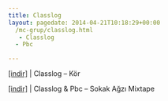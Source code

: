```yaml
---
title: Classlog
layout: pagedate: 2014-04-21T10:18:29+00:00
  /mc-grup/classlog.html
   - Classlog
  - Pbc

---
```

<a href="https://cloud.mail.ru/public/87b07737671c/CLasslog%20-%20K%C3%B6r" target="_blank">[indir]</a> | Classlog &#8211; Kör

<a href="https://cloud.mail.ru/public/72ffebda0d0e/Classlog%20%26%20Pbc%20-%20Sokak%20A%C4%9Fz%C4%B1%20Mixtape" target="_blank">[indir]</a> | Classlog & Pbc &#8211; Sokak Ağzı Mixtape